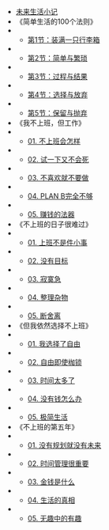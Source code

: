 <!-- docs/_sidebar.md -->
* [未来生活小记](README.md)
* 《简单生活的100个法则》
* * [第1节：装满一只行李箱](book/b0/01.md)
* * [第2节：简单与繁琐](book/b0/02.md)
* * [第3节：过程与结果](book/b0/03.md)
* * [第4节：选择与放弃](book/b0/04.md)
* * [第5节：保留与抛弃](book/b0/05.md)
* 《我不上班，但工作》
* * [01. 不上班会怎样](book/b1/01.md)
* * [02. 试一下又不会死](book/b1/02.md)
* * [03. 不喜欢就不要做](book/b1/03.md)
* * [04. PLAN B完全不够](book/b1/04.md)
* * [05. 赚钱的法器](book/b1/05.md)
* 《不上班的日子很难过》
* * [01. 上班不是件小事](book/b2/01.md)
* * [02. 没有目标](book/b2/02.md)
* * [03. 寂寞急](book/b2/03.md)
* * [04. 整理杂物](book/b2/04.md)
* * [05. 断舍离](book/b2/05.md)
* 《但我依然选择不上班》
* * [01. 我选择了自由](book/b3/01.md)
* * [02. 自由即使枷锁](book/b3/02.md)
* * [03. 时间太多了](book/b3/03.md)
* * [04. 没有钱怎么办](book/b3/04.md)
* * [05. 极简生活](book/b3/05.md)
* 《不上班的第五年》
* * [01. 没有规划就没有未来](book/b4/01.md)
* * [02. 时间管理很重要](book/b4/02.md)
* * [03. 金钱是什么](book/b4/03.md)
* * [04. 生活的真相](book/b4/04.md)
* * [05. 无趣中的有趣](book/b4/05.md)

